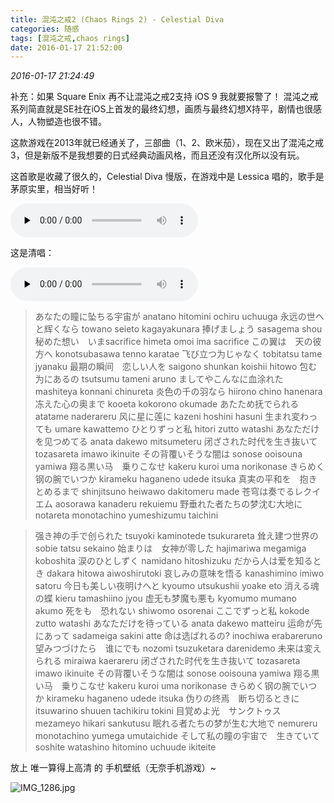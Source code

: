```yaml
---
title: 混沌之戒2 (Chaos Rings 2) - Celestial Diva
categories: 随感
tags: [混沌之戒,chaos rings]
date: 2016-01-17 21:52:00
---
```


*2016-01-17 21:24:49*

补充：如果 Square Enix 再不让混沌之戒2支持 iOS 9 我就要报警了！
混沌之戒系列简直就是SE社在iOS上首发的最终幻想，画质与最终幻想X持平，剧情也很感人，人物塑造也很不错。

这款游戏在2013年就已经通关了，三部曲（1、2、欧米茄），现在又出了混沌之戒3，但是新版不是我想要的日式经典动画风格，而且还没有汉化所以没有玩。

这首歌是收藏了很久的，Celestial Diva 慢版，在游戏中是 Lessica 唱的，歌手是茅原实里，相当好听！

<audio src="https://82flex.com/usr/uploads/2016/01/1726418000.m4a" controls preload="none">您的浏览器不支持 audio 标签。</audio>

这是清唱：

<audio src="https://82flex.com/usr/uploads/2016/01/4159563129.m4a" controls preload="none">您的浏览器不支持 audio 标签。</audio>

> あなたの瞳に坠ちる宇宙が
> anatano hitomini ochiru uchuuga
> 永远の世へと辉くなら
> towano seieto kagayakunara
> 捧げましょう
> sasagema shou
> 秘めた想い　いまsacrifice
> himeta omoi ima sacrifice
> この翼は　天の彼方へ
> konotsubasawa tenno karatae
> 飞び立つ为じゃなく
> tobitatsu tame jyanaku
> 最期の瞬间　恋しい人を
> saigono shunkan koishii hitowo
> 包む为にあるの
> tsutsumu tameni aruno
> ましてやこんなに血涂れた
> mashiteya konnani chinureta
> 炎色の千の羽なら
> hiirono chino hanenara
> 冻えた心の奥まで
> kooeta kokorono okumade
> あたため抚でられる
> atatame naderareru
> 风に星に莲に
> kazeni hoshini hasuni
> 生まれ変わっても
> umare kawattemo
> ひとりずっと私
> hitori zutto watashi
> あなただけを见つめてる
> anata dakewo mitsumeteru
> 闭ざされた时代を生き抜いて
> tozasareta imawo ikinuite
> その背覆いそうな闇は
> sonose ooisouna yamiwa
> 翔る黒い马　乗りこなせ
> kakeru kuroi uma norikonase
> きらめく钢の腕でいつか
> kirameku haganeno udede itsuka
> 真実の平和を　抱きとめるまで
> shinjitsuno heiwawo dakitomeru made
> 苍穹は奏でるレクイエム
> aosorawa kanaderu rekuiemu
> 野垂れた者たちの梦沈む大地に
> notareta monotachino yumeshizumu taichini 

> 强き神の手で创られた
> tsuyoki kaminotede tsukurareta
> 耸え建つ世界の
> sobie tatsu sekaino
> 始まりは　女神が零した
> hajimariwa megamiga koboshita
> 涙のひとしずく
> namidano hitoshizuku
> だから人は爱を知るとき
> dakara hitowa aiwoshirutoki
> 哀しみの意味を悟る
> kanashimino imiwo satoru
> 今日も美しい夜明けへと
> kyoumo utsukushii yoake eto
> 消える魂の蝶
> kieru tamashiino jyou
> 虚无も梦魔も悪も
> kyomumo mumano akumo
> 死をも　恐れない
> shiwomo osorenai
> ここでずっと私
> kokode zutto watashi
> あなただけを待っている
> anata dakewo matteiru
> 运命が先にあって
> sadameiga sakini atte
> 命は选ばれるの?
> inochiwa erabareruno
> 望みつづけたら　谁にでも
> nozomi tsuzuketara darenidemo
> 未来は変えられる
> miraiwa kaerareru
> 闭ざされた时代を生き抜いて
> tozasareta imawo ikinuite
> その背覆いそうな闇は
> sonose ooisouna yamiwa
> 翔る黒い马　乗りこなせ
> kakeru kuroi uma norikonase
> きらめく钢の腕でいつか
> kirameku haganeno udede itsuka
> 伪りの终焉　断ち切るときに
> itsuwarino shuuen tachikiru tokini
> 目覚めよ光　サンクトゥス
> mezameyo hikari sankutusu
> 眠れる者たちの梦が生む大地で
> nemureru monotachino yumega umutaichide
> そして私の瞳の宇宙で　生きていて
> soshite watashino hitomino uchuude ikiteite

放上 唯一算得上高清 的 手机壁纸（无奈手机游戏）~

![IMG_1286.jpg][1]


  [1]: https://82flex.com/usr/uploads/2016/01/1105443870.jpg
